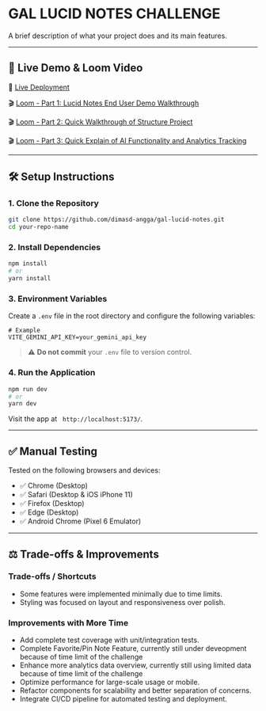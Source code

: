 # GAL LUCID NOTES CHALLENGE

A brief description of what your project does and its main features.

---

## 🚀 Live Demo & Loom Video

🔗 [Live Deployment]([https://your-deployment-url.com](https://gal-lucid-notes.vercel.app/))

🎬 [Loom - Part 1: Lucid Notes End User Demo Walkthrough](https://www.loom.com/share/59c2a26b1da7473aa1930ada6726821a?sid=71d35c35-6614-4e4f-a3f9-19b8c2ddc499)

🎬 [Loom - Part 2: Quick Walkthrough of Structure Project](https://www.loom.com/share/f287843ef2324926ba686953a546c08b?sid=d1851691-2d90-4a4e-809d-332b754d1aa2)

🎬 [Loom - Part 3: Quick Explain of AI Functionality and Analytics Tracking](https://www.loom.com/share/18157b3adb4040328333969bd079d477?sid=5961856b-da99-4ca8-9595-af751efc7682)

---

## 🛠️ Setup Instructions

### 1. Clone the Repository

```bash
git clone https://github.com/dimasd-angga/gal-lucid-notes.git
cd your-repo-name
```

### 2. Install Dependencies

```bash
npm install
# or
yarn install
```

### 3. Environment Variables

Create a `.env` file in the root directory and configure the following variables:

```env
# Example
VITE_GEMINI_API_KEY=your_gemini_api_key
```

> ⚠️ **Do not commit** your `.env` file to version control.

### 4. Run the Application

```bash
npm run dev
# or
yarn dev
```

Visit the app at ` http://localhost:5173/`.

---

## ✅ Manual Testing

Tested on the following browsers and devices:

- ✅ Chrome (Desktop)
- ✅ Safari (Desktop & iOS iPhone 11)
- ✅ Firefox (Desktop)
- ✅ Edge (Desktop)
- ✅ Android Chrome (Pixel 6 Emulator)

---

## ⚖️ Trade-offs & Improvements

### Trade-offs / Shortcuts

- Some features were implemented minimally due to time limits.
- Styling was focused on layout and responsiveness over polish.

### Improvements with More Time

- Add complete test coverage with unit/integration tests.
- Complete Favorite/Pin Note Feature, currently still under deveopment because of time limit of the challenge
- Enhance more analytics data overview, currently still using limited data because of time limit of the challenge
- Optimize performance for large-scale usage or mobile.
- Refactor components for scalability and better separation of concerns.
- Integrate CI/CD pipeline for automated testing and deployment.

